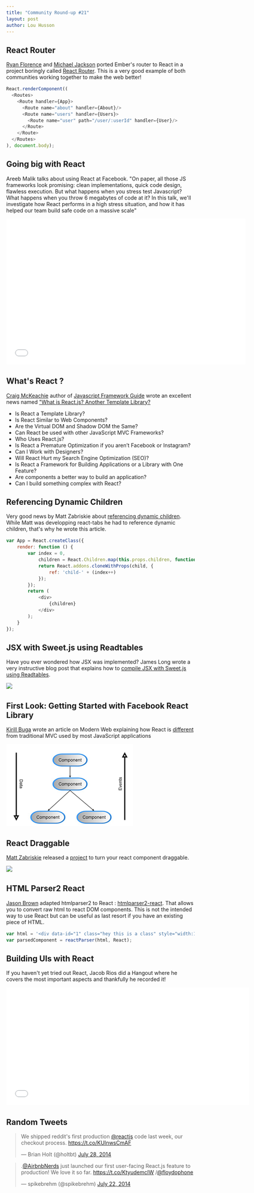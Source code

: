 ```yaml
---
title: "Community Round-up #21"
layout: post
author: Lou Husson
---
```


## React Router
[Ryan Florence](http://ryanflorence.com/) and [Michael Jackson](http://twitter.com/mjackson) ported Ember's router to React in a project boringly called [React Router](https://github.com/rackt/react-router). This is a very good example of both communities working together to make the web better!

```javascript
React.renderComponent((
  <Routes>
    <Route handler={App}>
      <Route name="about" handler={About}/>
      <Route name="users" handler={Users}>
        <Route name="user" path="/user/:userId" handler={User}/>
      </Route>
    </Route>
  </Routes>
), document.body);
```

## Going big with React

Areeb Malik talks about using React at Facebook. "On paper, all those JS frameworks look promising: clean implementations, quick code design, flawless execution. But what happens when you stress test Javascript? What happens when you throw 6 megabytes of code at it? In this talk, we'll investigate how React performs in a high stress situation, and how it has helped our team build safe code on a massive scale"

<iframe allowfullscreen="" data-progress="true" frameborder="0" height="390" id="vimeo-player" mozallowfullscreen="" src="//player.vimeo.com/video/100245392?api=1&amp;title=0" webkitallowfullscreen="" width="640"></iframe>


## What's React ?

[Craig McKeachie](http://www.funnyant.com/author/admin/) author of [Javascript Framework Guide](http://www.funnyant.com/javascript-framework-guide/) wrote an excellent news named ["What is React.js? Another Template Library?](http://www.funnyant.com/reactjs-what-is-it/) 

>
- Is React a Template Library?
- Is React Similar to Web Components?
- Are the Virtual DOM and Shadow DOM the Same?
- Can React be used with other JavaScript MVC Frameworks?
- Who Uses React.js?
- Is React a Premature Optimization if you aren’t Facebook or Instagram?
- Can I Work with Designers?
- Will React Hurt my Search Engine Optimization (SEO)?
- Is React a Framework for Building Applications or a Library with One Feature?
- Are components a better way to build an application?
- Can I build something complex with React?

## Referencing Dynamic Children

Very good news by Matt Zabriskie about [referencing dynamic children](http://www.mattzabriskie.com/blog/react-referencing-dynamic-children). While Matt was developping react-tabs he had to reference dynamic children, that's why he wrote this article.

```javascript
var App = React.createClass({
    render: function () {
        var index = 0,
            children = React.Children.map(this.props.children, function (child) {
            return React.addons.cloneWithProps(child, {
                ref: 'child-' + (index++)
            });
        });
        return (
            <div>
                {children}
            </div>
        );
    }
});
```


## JSX with Sweet.js using Readtables

Have you ever wondered how JSX was implemented? James Long wrote a very instructive blog post that explains how to [compile JSX with Sweet.js using Readtables](http://jlongster.com/Compiling-JSX-with-Sweet.js-using-Readtables).

<a href="http://jlong\
ster.com/Compiling-JSX-with-Sweet.js-using-Readtables"><img src="http://i.imgur.com/jlvJqx1.png" /></a>


## First Look: Getting Started with Facebook React Library

[Kirill Buga](http://modernweb.com/authors/kirill-buga/) wrote an article on Modern Web explaining how React is [different](http://modernweb.com/2014/07/23/getting-started-reactjs/) from traditional MVC used by most JavaScript applications 

[![](/img/getstart.png)](http://modernweb.com/2014/07/23/getting-started-reactjs)


## React Draggable

[Matt Zabriskie](https://github.com/mzabriskie) released a [project](https://github.com/mzabriskie/react-draggable) to turn your react component draggable.

[![](http://i.imgur.com/EiWPhGP.png)](http://mzabriskie.github.io/react-draggable/example/)


## HTML Parser2 React

[Jason Brown](http://browniefed.github.io/) adapted htmlparser2 to React : [htmlparser2-react](https://www.npmjs.org/package/htmlparser2-react). That allows you to convert raw html to react DOM components.
This is not the intended way to use React but can be useful as last resort if you have an existing piece of HTML.

```javascript
var html = '<div data-id="1" class="hey this is a class" style="width:100%;height: 100%;"><article id="this-article"><p>hey this is a paragraph</p><div><ul><li>1</li><li>2</li><li>3</li></ul></div></article></div>';
var parsedComponent = reactParser(html, React);
```

## Building UIs with React

If you haven't yet tried out React, Jacob Rios did a Hangout where he covers the most important aspects and thankfully he recorded it!

<iframe width="650" height="315" src="//www.youtube.com/embed/lAn7GVoGlKU" frameborder="0" allowfullscreen></iframe>


## Random Tweets
<blockquote class="twitter-tweet" lang="en"><p>We shipped reddit&#39;s first production <a href="https://twitter.com/reactjs">@reactjs</a> code last week, our checkout process.&#10;&#10;<a href="https://t.co/KUInwsCmAF">https://t.co/KUInwsCmAF</a></p>&mdash; Brian Holt (@holtbt) <a href="https://twitter.com/holtbt/statuses/493852312604254208">July 28, 2014</a></blockquote>
<blockquote class="twitter-tweet" lang="en"><p>.<a href="https://twitter.com/AirbnbNerds">@AirbnbNerds</a> just launched our first user-facing React.js feature to production! We love it so far. <a href="https://t.co/KtyudemcIW">https://t.co/KtyudemcIW</a> /<a href="https://twitter.com/floydophone">@floydophone</a></p>&mdash; spikebrehm (@spikebrehm) <a href="https://twitter.com/spikebrehm/statuses/491645223643013121">July 22, 2014</a></blockquote>
